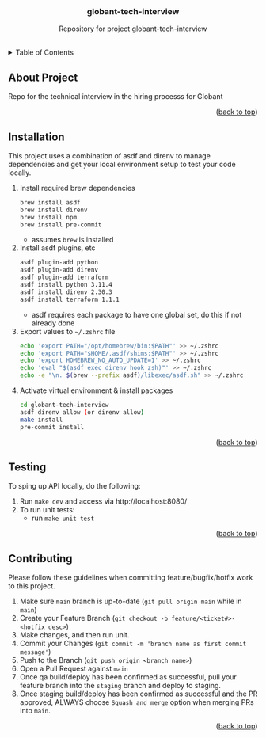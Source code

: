 <div id="top"></div>
<!-- PROJECT LOGO -->
<br />
<div align="center">
<h3 align="center">globant-tech-interview</h3>

  <p align="center">
    Repository for project globant-tech-interview
    <br />
    <br />
  </p>
</div>

<!-- TABLE OF CONTENTS -->
<details>
  <summary>Table of Contents</summary>
  <ol>
    <li>
      <a href="#about-project">About Project</a>
    </li>
    <li>
      <a href="#installation">Installation</a>
    </li>
    <li>
      <a href="#testing">Testing</a>
    </li>
    <li>
      <a href="#contributing">Contributing</a>
    </li>
  </ol>
</details>


<!-- ABOUT PROJECT -->

## About Project

Repo for the technical interview in the hiring processs for Globant

<p align="right">(<a href="#top">back to top</a>)</p>

<!-- INSTALLATION -->

## Installation

This project uses a combination of asdf and direnv to manage dependencies and get your local environment
setup to test your code locally.

1. Install required brew dependencies
   ```sh
   brew install asdf
   brew install direnv
   brew install npm
   brew install pre-commit
   ```
    * assumes `brew` is installed
2. Install asdf plugins, etc
   ```sh
   asdf plugin-add python
   asdf plugin-add direnv
   asdf plugin-add terraform
   asdf install python 3.11.4
   asdf install direnv 2.30.3
   asdf install terraform 1.1.1
   ```
    * asdf requires each package to have one global set, do this if not already done
3. Export values to `~/.zshrc` file
   ```sh
   echo 'export PATH="/opt/homebrew/bin:$PATH"' >> ~/.zshrc
   echo 'export PATH="$HOME/.asdf/shims:$PATH"' >> ~/.zshrc
   echo 'export HOMEBREW_NO_AUTO_UPDATE=1' >> ~/.zshrc
   echo 'eval "$(asdf exec direnv hook zsh)"' >> ~/.zshrc
   echo -e "\n. $(brew --prefix asdf)/libexec/asdf.sh" >> ~/.zshrc
   ```
4. Activate virtual environment & install packages
   ```sh
   cd globant-tech-interview
   asdf direnv allow (or direnv allow)
   make install
   pre-commit install
   ```

<p align="right">(<a href="#top">back to top</a>)</p>

<!-- TESTING -->

## Testing

To sping up API locally, do the following:
1. Run  `make dev` and access via http://localhost:8080/
2. To run unit tests:
      * run `make unit-test`

<p align="right">(<a href="#top">back to top</a>)</p>


<!-- CONTRIBUTING -->

## Contributing

Please follow these guidelines when committing feature/bugfix/hotfix work to this project.

1. Make sure `main` branch is up-to-date (`git pull origin main` while in `main`)
2. Create your Feature Branch (`git checkout -b feature/<ticket#>-<hotfix desc>`)
3. Make changes, and then run unit.
4. Commit your Changes (`git commit -m 'branch name as first commit message'`)
5. Push to the Branch (`git push origin <branch name>`)
6. Open a Pull Request against `main`
7. Once qa build/deploy has been confirmed as successful, pull your feature branch into
   the `staging` branch and deploy to staging.
8. Once staging build/deploy has been confirmed as successful and the PR approved,
   ALWAYS choose `Squash and merge` option when merging PRs into `main`.


<p align="right">(<a href="#top">back to top</a>)</p>
